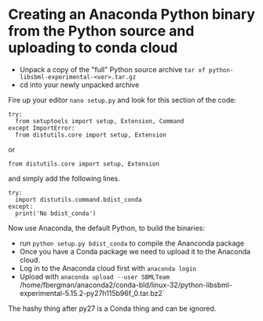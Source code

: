 # Creating an Anaconda Python binary from the Python source and uploading to conda cloud

* Unpack a copy of the "full" Python source archive `tar xf python-libsbml-experimental-<ver>.tar.gz`
* cd into your newly unpacked archive

Fire up your editor `nano setup.py` and look for this section of the code:

```
try:
  from setuptools import setup, Extension, Command
except ImportError:
  from distutils.core import setup, Extension
```

or 

```
from distutils.core import setup, Extension

```

and simply add the following lines.

```
try:
  import distutils.command.bdist_conda
except:
  print('No bdist_conda')

```

Now use Anaconda, the default Python, to build the binaries:

* run `python setup.py bdist_conda` to compile the Ananconda package
* Once you have a Conda package we need to upload it to the Anaconda cloud. 
* Log in to the Anaconda cloud first with `anaconda login`
* Upload with `anaconda upload --user SBMLTeam `/home/fbergman/anaconda2/conda-bld/linux-32/python-libsbml-experimental-5.15.2-py27h115b96f_0.tar.bz2`

The hashy thing after py27 is a Conda thing and can be ignored.
